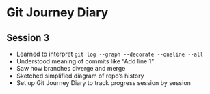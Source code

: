 # Git Journey Diary

## Session 3
- Learned to interpret `git log --graph --decorate --oneline --all`
- Understood meaning of commits like “Add line 1”
- Saw how branches diverge and merge
- Sketched simplified diagram of repo’s history
- Set up Git Journey Diary to track progress session by session
